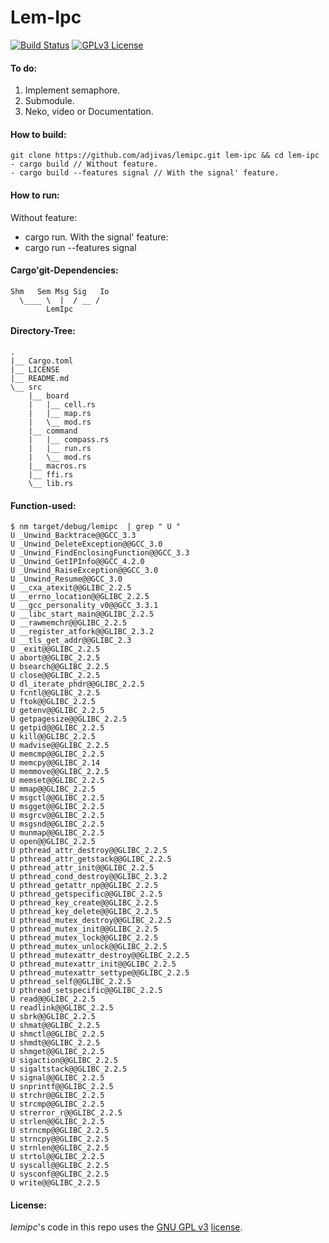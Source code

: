 # Lem-Ipc

[![Build Status](https://travis-ci.org/adjivas/lemipc.svg)](https://travis-ci.org/adjivas/lemipc)
[![GPLv3 License](http://img.shields.io/badge/license-GPLv3-blue.svg)](https://www.gnu.org/copyleft/gpl.html)

#### To do:
1. Implement semaphore.
2. Submodule.
3. Neko, video or Documentation.

#### How to build:
```shell
git clone https://github.com/adjivas/lemipc.git lem-ipc && cd lem-ipc
- cargo build // Without feature.
- cargo build --features signal // With the signal' feature.
```

#### How to run:
Without feature:
- cargo run.
With the signal' feature:
- cargo run --features signal

#### Cargo'git-Dependencies:
```shell
Shm   Sem Msg Sig   Io
  \____ \  |  / __ /
        LemIpc
```

#### Directory-Tree:
```shell
.
|__ Cargo.toml
|__ LICENSE
|__ README.md
\__ src
    |__ board
    |   |__ cell.rs
    |   |__ map.rs
    |   \__ mod.rs
    |__ command
    |   |__ compass.rs
    |   |__ run.rs
    |   \__ mod.rs
    |__ macros.rs
    |__ ffi.rs
    \__ lib.rs
```

#### Function-used:
```shell
$ nm target/debug/lemipc  | grep " U "
U _Unwind_Backtrace@@GCC_3.3
U _Unwind_DeleteException@@GCC_3.0
U _Unwind_FindEnclosingFunction@@GCC_3.3
U _Unwind_GetIPInfo@@GCC_4.2.0
U _Unwind_RaiseException@@GCC_3.0
U _Unwind_Resume@@GCC_3.0
U __cxa_atexit@@GLIBC_2.2.5
U __errno_location@@GLIBC_2.2.5
U __gcc_personality_v0@@GCC_3.3.1
U __libc_start_main@@GLIBC_2.2.5
U __rawmemchr@@GLIBC_2.2.5
U __register_atfork@@GLIBC_2.3.2
U __tls_get_addr@@GLIBC_2.3
U _exit@@GLIBC_2.2.5
U abort@@GLIBC_2.2.5
U bsearch@@GLIBC_2.2.5
U close@@GLIBC_2.2.5
U dl_iterate_phdr@@GLIBC_2.2.5
U fcntl@@GLIBC_2.2.5
U ftok@@GLIBC_2.2.5
U getenv@@GLIBC_2.2.5
U getpagesize@@GLIBC_2.2.5
U getpid@@GLIBC_2.2.5
U kill@@GLIBC_2.2.5
U madvise@@GLIBC_2.2.5
U memcmp@@GLIBC_2.2.5
U memcpy@@GLIBC_2.14
U memmove@@GLIBC_2.2.5
U memset@@GLIBC_2.2.5
U mmap@@GLIBC_2.2.5
U msgctl@@GLIBC_2.2.5
U msgget@@GLIBC_2.2.5
U msgrcv@@GLIBC_2.2.5
U msgsnd@@GLIBC_2.2.5
U munmap@@GLIBC_2.2.5
U open@@GLIBC_2.2.5
U pthread_attr_destroy@@GLIBC_2.2.5
U pthread_attr_getstack@@GLIBC_2.2.5
U pthread_attr_init@@GLIBC_2.2.5
U pthread_cond_destroy@@GLIBC_2.3.2
U pthread_getattr_np@@GLIBC_2.2.5
U pthread_getspecific@@GLIBC_2.2.5
U pthread_key_create@@GLIBC_2.2.5
U pthread_key_delete@@GLIBC_2.2.5
U pthread_mutex_destroy@@GLIBC_2.2.5
U pthread_mutex_init@@GLIBC_2.2.5
U pthread_mutex_lock@@GLIBC_2.2.5
U pthread_mutex_unlock@@GLIBC_2.2.5
U pthread_mutexattr_destroy@@GLIBC_2.2.5
U pthread_mutexattr_init@@GLIBC_2.2.5
U pthread_mutexattr_settype@@GLIBC_2.2.5
U pthread_self@@GLIBC_2.2.5
U pthread_setspecific@@GLIBC_2.2.5
U read@@GLIBC_2.2.5
U readlink@@GLIBC_2.2.5
U sbrk@@GLIBC_2.2.5
U shmat@@GLIBC_2.2.5
U shmctl@@GLIBC_2.2.5
U shmdt@@GLIBC_2.2.5
U shmget@@GLIBC_2.2.5
U sigaction@@GLIBC_2.2.5
U sigaltstack@@GLIBC_2.2.5
U signal@@GLIBC_2.2.5
U snprintf@@GLIBC_2.2.5
U strchr@@GLIBC_2.2.5
U strcmp@@GLIBC_2.2.5
U strerror_r@@GLIBC_2.2.5
U strlen@@GLIBC_2.2.5
U strncmp@@GLIBC_2.2.5
U strncpy@@GLIBC_2.2.5
U strnlen@@GLIBC_2.2.5
U strtol@@GLIBC_2.2.5
U syscall@@GLIBC_2.2.5
U sysconf@@GLIBC_2.2.5
U write@@GLIBC_2.2.5
```

#### License:
*lemipc*'s code in this repo uses the [GNU GPL v3](http://www.gnu.org/licenses/gpl-3.0.html) [license](https://github.com/adjivas/lemipc/blob/master/LICENSE).
